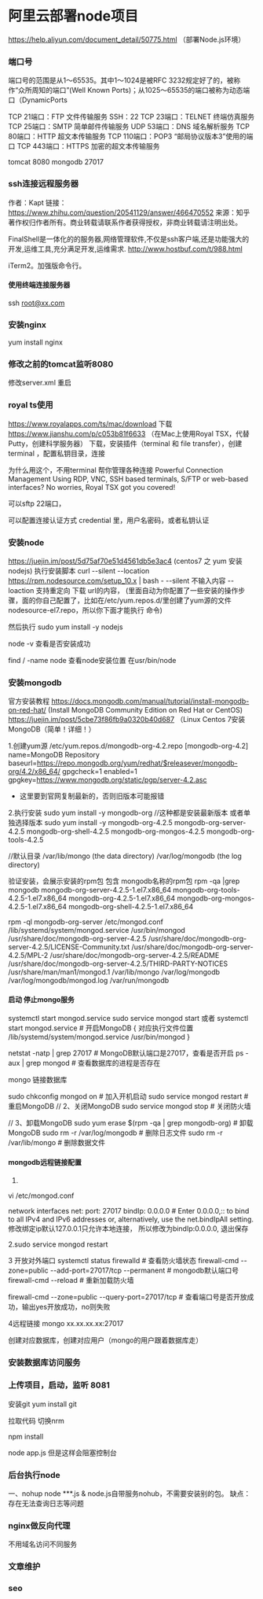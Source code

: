 
# 阿里云部署node项目
https://help.aliyun.com/document_detail/50775.html （部署Node.js环境）

### 端口号
端口号的范围是从1～65535。其中1～1024是被RFC 3232规定好了的，被称作“众所周知的端口”(Well Known Ports)；从1025～65535的端口被称为动态端口（DynamicPorts

TCP 21端口：FTP 文件传输服务
SSH：22 
TCP 23端口：TELNET 终端仿真服务
TCP 25端口：SMTP 简单邮件传输服务
UDP 53端口：DNS 域名解析服务
TCP 80端口：HTTP 超文本传输服务
TCP 110端口：POP3 “邮局协议版本3”使用的端口
TCP 443端口：HTTPS 加密的超文本传输服务

tomcat 8080
mongodb 27017

### ssh连接远程服务器
作者：Kapt
链接：https://www.zhihu.com/question/20541129/answer/466470552
来源：知乎
著作权归作者所有。商业转载请联系作者获得授权，非商业转载请注明出处。


	
FinalShell是一体化的的服务器,网络管理软件,不仅是ssh客户端,还是功能强大的开发,运维工具,充分满足开发,运维需求.
http://www.hostbuf.com/t/988.html

iTerm2。加强版命令行。


#### 使用终端连接服务器
ssh root@xx.com

### 安装nginx
yum install nginx

### 修改之前的tomcat监听8080
修改server.xml 重启

### royal ts使用
https://www.royalapps.com/ts/mac/download 下载
https://www.jianshu.com/p/c053b81f6633 （在Mac上使用Royal TSX，代替Putty，创建科学服务器）
下载，安装插件（terminal 和 file transfer），创建terminal ，配置私钥目录，连接

为什么用这个，不用terminal
帮你管理各种连接
Powerful Connection Management
Using RDP, VNC, SSH based terminals, S/FTP or web-based interfaces?
No worries, Royal TSX got you covered!

可以sftp 22端口，

可以配置连接认证方式 credential 里，用户名密码，或者私钥认证

### 安装node
https://juejin.im/post/5d75af70e51d4561db5e3ac4 (centos7 之 yum 安装nodejs)
执行安装脚本
curl --silent --location https://rpm.nodesource.com/setup_10.x | bash -
--silent 不输入内容
--loaction 支持重定向
下载 url的内容，
(里面自动为你配置了一些安装的操作步骤，面的你自己配置了，比如在/etc/yum.repos.d/里创建了yum源的文件nodesource-el7.repo，所以你下面才能执行 命令)

然后执行
sudo yum install -y nodejs

node -v 查看是否安装成功

find / -name node 查看node安装位置 在usr/bin/node


### 安装mongodb
官方安装教程
https://docs.mongodb.com/manual/tutorial/install-mongodb-on-red-hat/ (Install MongoDB Community Edition on Red Hat or CentOS)
https://juejin.im/post/5cbe73f86fb9a0320b40d687 （Linux Centos 7安装MongoDB（简单！详细！）

1.创建yum源 /etc/yum.repos.d/mongodb-org-4.2.repo
[mongodb-org-4.2]
name=MongoDB Repository
baseurl=https://repo.mongodb.org/yum/redhat/$releasever/mongodb-org/4.2/x86_64/
gpgcheck=1
enabled=1
gpgkey=https://www.mongodb.org/static/pgp/server-4.2.asc

* 这里要到官网复制最新的，否则旧版本可能报错

2.执行安装
sudo yum install -y mongodb-org //这种都是安装最新版本
或者单独选择版本
sudo yum install -y mongodb-org-4.2.5 mongodb-org-server-4.2.5 mongodb-org-shell-4.2.5 mongodb-org-mongos-4.2.5 mongodb-org-tools-4.2.5

//默认目录
/var/lib/mongo (the data directory)
/var/log/mongodb (the log directory)

验证安装，会展示安装的rpm包 包含 mongodb名称的rpm包
rpm -qa |grep mongodb
mongodb-org-server-4.2.5-1.el7.x86_64
mongodb-org-tools-4.2.5-1.el7.x86_64
mongodb-org-4.2.5-1.el7.x86_64
mongodb-org-mongos-4.2.5-1.el7.x86_64
mongodb-org-shell-4.2.5-1.el7.x86_64


rpm -ql mongodb-org-server
/etc/mongod.conf
/lib/systemd/system/mongod.service
/usr/bin/mongod
/usr/share/doc/mongodb-org-server-4.2.5
/usr/share/doc/mongodb-org-server-4.2.5/LICENSE-Community.txt
/usr/share/doc/mongodb-org-server-4.2.5/MPL-2
/usr/share/doc/mongodb-org-server-4.2.5/README
/usr/share/doc/mongodb-org-server-4.2.5/THIRD-PARTY-NOTICES
/usr/share/man/man1/mongod.1
/var/lib/mongo
/var/log/mongodb
/var/log/mongodb/mongod.log
/var/run/mongodb

#### 启动 停止mongo服务
systemctl start mongod.service
sudo service mongod start  或者 systemctl start mongod.service  # 开启MongoDB
{ 对应执行文件位置
    /lib/systemd/system/mongod.service
    /usr/bin/mongod
}

netstat -natp | grep 27017 # MongoDB默认端口是27017，查看是否开启
ps -aux | grep mongod    # 查看数据库的进程是否存在

mongo 链接数据库


sudo chkconfig mongod on  # 加入开机启动
sudo service mongod restart # 重启MongoDB
// 2、关闭MongoDB
sudo service mongod stop  # 关闭防火墙

// 3、卸载MongoDB
sudo yum erase $(rpm -qa | grep mongodb-org)    # 卸载MongoDB
sudo rm -r /var/log/mongodb  # 删除日志文件
sudo rm -r /var/lib/mongo    # 删除数据文件

#### mongodb远程链接配置
1.
vi /etc/mongod.conf

network interfaces
net:
  port: 27017
  bindIp: 0.0.0.0  # Enter 0.0.0.0,:: to bind to all IPv4 and IPv6 addresses or, alternatively, use the net.bindIpAll setting.
修改绑定ip默认127.0.0.1只允许本地连接， 所以修改为bindIp:0.0.0.0, 退出保存

2.sudo service mongod restart

3 开放对外端口
systemctl status firewalld  # 查看防火墙状态
firewall-cmd --zone=public --add-port=27017/tcp --permanent # mongodb默认端口号
firewall-cmd --reload  # 重新加载防火墙

firewall-cmd --zone=public --query-port=27017/tcp # 查看端口号是否开放成功，输出yes开放成功，no则失败

4远程链接
mongo xx.xx.xx.xx:27017

创建对应数据库，创建对应用户（mongo的用户跟着数据库走）



### 安装数据库访问服务




### 上传项目，启动，监听 8081
安装git 
yum install git

拉取代码
切换nrm

npm install

node app.js
但是这样会阻塞控制台

### 后台执行node
一、nohup node ***.js &
node.js自带服务nohub，不需要安装别的包。
缺点：存在无法查询日志等问题



### nginx做反向代理
不用域名访问不同服务

### 文章维护

### seo




